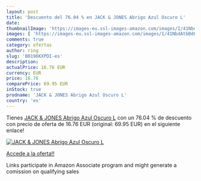 ```yaml
---
layout: post
title: 'Descuento del 76.04 % en JACK & JONES Abrigo Azul Oscuro L'
date: 
thumbnailImage: 'https://images-eu.ssl-images-amazon.com/images/I/41NbdAtbBdL._SL200_.jpg'
images: [ 'https://images-eu.ssl-images-amazon.com/images/I/41NbdAtbBdL._SL200_.jpg' ]
comments: true
category: ofertas
author: ring
slug: 'B0196KXPDI-es'
description:
actualPrice: 16.76 EUR
currency: EUR
price: 16.76
comparePrice: 69.95 EUR
inStock: true
prodname: 'JACK & JONES Abrigo Azul Oscuro L'
country: 'es'
---
```


Tienes [JACK & JONES Abrigo Azul Oscuro L](https://www.amazon.es/dp/B0196KXPDI/?tag=tolees-21) con un 76.04 % de descuento con precio de oferta de 16.76 EUR (original: 69.95 EUR) en el siguiente enlace!

[![JACK & JONES Abrigo Azul Oscuro L](https://images-eu.ssl-images-amazon.com/images/I/41NbdAtbBdL._SL200_.jpg)](https://www.amazon.es/dp/B0196KXPDI/?tag=tolees-21)

[Accede a la oferta!!](https://www.amazon.es/dp/B0196KXPDI/?tag=tolees-21)

Links participate in Amazon Associate program and might generate a comission on qualifying sales



